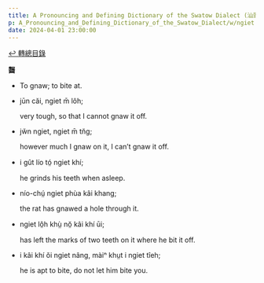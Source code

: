 ```yaml
---
title: A Pronouncing and Defining Dictionary of the Swatow Dialect (汕頭方言音義字典) / ngiet
p: A_Pronouncing_and_Defining_Dictionary_of_the_Swatow_Dialect/w/ngiet
date: 2024-04-01 23:00:00
---
```


[↩️ 轉總目錄](/A_Pronouncing_and_Defining_Dictionary_of_the_Swatow_Dialect)


**齧**
- To gnaw; to bite at.

- jūn căi, ngiet m̄ lôh;

  very tough, so that I cannot gnaw it off.

- jw̆n ngiet, ngiet m̄ tn̆g;

  however much I gnaw on it, I can’t gnaw it off.

- i gût lío tó̤ ngiet khí;

  he grinds his teeth when asleep.

- nío-chṳ́ ngiet phùa kâi khang;

  the rat has gnawed a hole through it.

- ngiet lô̤h khṳ̀ nŏ̤ kâi khí ūi;

  has left the marks of two teeth on it where he bit it off.

- i kâi khí ŏi ngiet nâng, màiⁿ khṳt i ngiet tîeh;

  he is apt to bite, do not let him bite you.